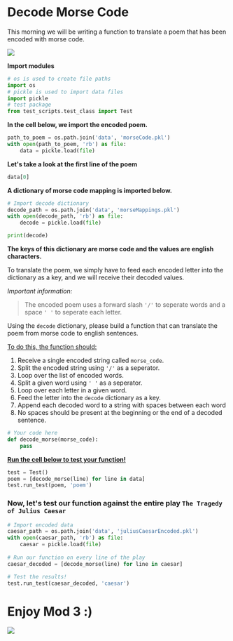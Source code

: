 
# Decode Morse Code

This morning we will be writing a function to translate a poem that has been encoded with morse code.

![](https://media.giphy.com/media/4AUH1t6ccRfhe/giphy.gif)

**Import modules**


```python
# os is used to create file paths
import os
# pickle is used to import data files
import pickle
# test package
from test_scripts.test_class import Test
```

**In the cell below, we import the encoded poem.**


```python
path_to_poem = os.path.join('data', 'morseCode.pkl')
with open(path_to_poem, 'rb') as file:
    data = pickle.load(file)
```

**Let's take a look at the first line of the poem**


```python
data[0]
```

**A dictionary of morse code mapping is imported below.**


```python
# Import decode dictionary
decode_path = os.path.join('data', 'morseMappings.pkl')
with open(decode_path, 'rb') as file:
    decode = pickle.load(file)

print(decode)
```

**The keys of this dictionary are morse code and the values are english characters.**

To translate the poem, we simply have to feed each encoded letter into the dictionary as a key, and we will receive their decoded values.

*Important information:*

>The encoded poem uses a forward slash ```'/'``` to seperate words and a space ```' '``` to seperate each letter.

Using the ```decode``` dictionary, please build a function that can translate the poem from morse code to english sentences.

<u>To do this, the function should:</u>
1. Receive a single encoded string called ```morse_code```.
2. Split the encoded string using ```'/'``` as a seperator.
3. Loop over the list of encoded words.
4. Split a given word using ```' '``` as a seperator.
5. Loop over each letter in a given word.
6. Feed the letter into the ```decode``` dictionary as a key.
7. Append each decoded word to a string with spaces between each word
8. No spaces should be present at the beginning or the end of a decoded sentence. 


```python
# Your code here
def decode_morse(morse_code):
    pass
```

<u><b>Run the cell below to test your function!</b></u>


```python
test = Test()
poem = [decode_morse(line) for line in data]
test.run_test(poem, 'poem')
```

### Now, let's test our function against the entire play ```The Tragedy of Julius Caesar```


```python
# Import encoded data
caesar_path = os.path.join('data', 'juliusCaesarEncoded.pkl')
with open(caesar_path, 'rb') as file:
    caesar = pickle.load(file)
    
# Run our function on every line of the play
caesar_decoded = [decode_morse(line) for line in caesar]

# Test the results!
test.run_test(caesar_decoded, 'caesar')
```

# Enjoy Mod 3 :)

![](https://media.giphy.com/media/vzO0Vc8b2VBLi/giphy.gif)


```python

```
